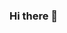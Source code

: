 ### Hi there 👋

<!--
**Alauddinmallick/Alauddinmallick** is a ✨ _special_ ✨ repository because its `README.md` (this file) appears on your GitHub profile.

Here are some ideas to get you started:

- 🔭 I’m currently on something new!
### Recently, I have done my project on website development, click here.👉 <a href="http://nutritiontracker.lovestoblog.com/" target="_blank">Nutrition Tracker</a>
### Click here to view my verified achievement from 👉<a href="https://www.credly.com/users/aditya-burman.2ea540c4/" target="_blank">IBM Badges</a>
### Skills
- Cloud Computing
- Artificial Intelligence
- Programming Languages
- Cybersecurity
- Troubleshooting
- Team work
- Adaptability
### Hobbies
- 🏋️‍♀️Exercising
- 👨‍🍳Cooking
- 📖Learning
- 🎧Listening to music
### Languages 
- English and Hindi only
<!--- 
-->
